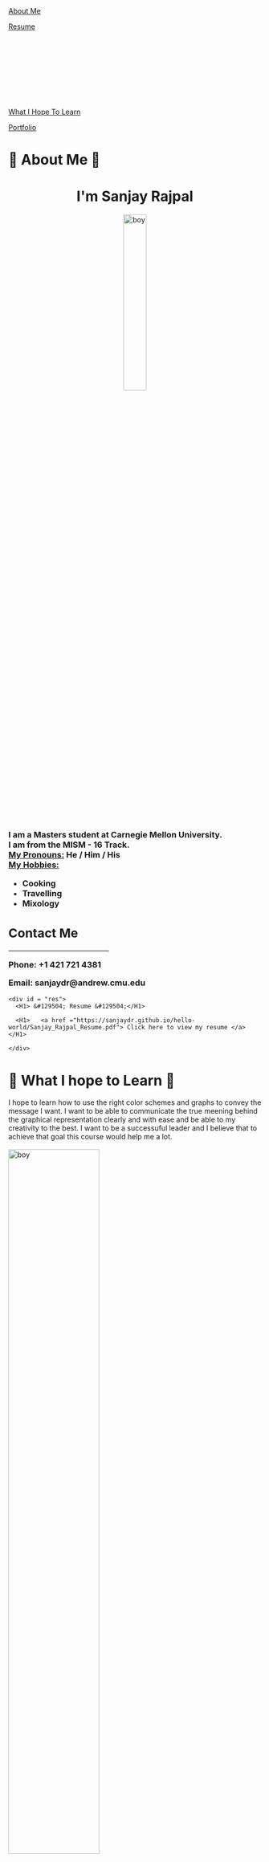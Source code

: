 
<meta charset="UTF-8">
<meta name="viewport" content="width=device-width, initial-scale=1">
<link rel="stylesheet" href="https://www.w3schools.com/w3css/4/w3.css">
<link rel="stylesheet" href="https://fonts.googleapis.com/css?family=Montserrat">
<link rel="stylesheet" href="https://cdnjs.cloudflare.com/ajax/libs/font-awesome/4.7.0/css/font-awesome.min.css">

<body class="w3-black">
<!-- Navbar (sticky bottom) -->
<div class="w3-bottom w3-hide-small">
  <div class="w3-bar w3-white w3-opacity-min w3-hover-opacity-off">
    <a href="#am" style="width:15%" class="w3-bar-item w3-button w3-hover-black">About Me</a>
  

<a href="#res" style="width:15%" class="w3-bar-item w3-button w3-hover-black"> Resume </a>
    <br><br><br><br><br><br><br><br><br><br>
  <a href="#wh" style="width:15%" class="w3-bar-item w3-button w3-hover-black">What I Hope To Learn</a>
  


   
 <a href="#Port" style="width:15%" class="w3-bar-item w3-button w3-hover-black">Portfolio </a>



  </div>
</div>
<div id = "am">
<H1> &#128587; About Me &#128587; </H1>
<!-- Page Content -->
<div class="w3-padding-large" id="main">
  <!-- Header/Home -->
  <header class="w3-container w3-padding-32 w3-center w3-black" id="home">
    <h1 class="w3-jumbo"><span class="w3-hide-small">I'm</span> Sanjay Rajpal</h1>
      <img src="https://sanjaydr.github.io/hello-world/Sanjay.jpg" alt="boy" class="w3-image" width="30%" height="30%">
  </header>
    <h3>I am a Masters student at Carnegie Mellon University. <br>I am from the MISM - 16 Track. <br> 
  <b><u>My Pronouns:</u></b> He / Him / His <br>
  <b><u>My Hobbies:</u></b><ul><li>Cooking</li> <li> Travelling</li> <li> Mixology  </li></ul>
  <!-- Contact Section -->
  <div class="w3-padding-64 w3-content w3-text-grey" id="me">
    <h2 class="w3-text-light-grey">Contact Me</h2>
    <hr style="width:200px" class="w3-opacity">  
      <p><i class="fa fa-phone fa-fw w3-text-white w3-xxlarge w3-margin-right"></i> Phone: +1 421 721 4381</p>
      <p><i class="fa fa-envelope fa-fw w3-text-white w3-xxlarge w3-margin-right"> </i> Email: sanjaydr@andrew.cmu.edu </p>
    </div>
    </h3>
  </div>
  <div id = "wh">
    
    <div id = "res">
      <H1> &#129504; Resume &#129504;</H1>
      
      <H1>   <a href ="https://sanjaydr.github.io/hello-world/Sanjay_Rajpal_Resume.pdf"> Click here to view my resume </a> </H1>
      
    </div>
<H1> &#129504; What I hope to Learn &#129504;</H1>
  I hope to learn how to use the right color schemes and graphs to convey the message I want. I want to be able to communicate the true meening behind the graphical representation clearly and with ease and be able to my creativity to the best. I want to be a successuful leader and I believe that to achieve that goal this course would help me a lot. <br> <br>
   <img src="https://sanjaydr.github.io/hello-world/1.gif" alt="boy" class="w3-image" width="60%" height="60%">
  <br><br><br>
<br>
  </div>
  <div id ="Port">
<h1> &#128202; Portfolio &#128201; </h1>
  <h2><u> Assignments </u></h2> 
  <h4> <u> Assignment: Data visualization critique #1 <br> 
    Personal portfolio<br> 
    Data visualization #1<br> 
    Crafting for Clarity- week two sketching exercise<br> 
    Assignment 3&4: Critique by Design<br><br><br><br><br><br><br><br><br><br><br><br><br><br><br><br> 

